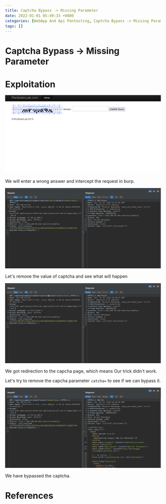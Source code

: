 ```yaml
---
title: Captcha Bypass -> Missing Parameter
date: 2022-01-01 05:49:33 +0800
categories: [WebApp And Api Pentesting, Captcha Bypass -> Missing Parameter]
tags: []  
---
```


# Captcha Bypass -> Missing Parameter

# Exploitation

![capv](https://raw.githubusercontent.com/cyberkhalid/cyberkhalid.github.io/main/assets/img/ipentest/cap1.png)

We will enter a wrong answer and intercept the request in burp.

![capv](https://raw.githubusercontent.com/cyberkhalid/cyberkhalid.github.io/main/assets/img/ipentest/cap2.png)

Let's remove the value of captcha and see what will happen

![capv](https://raw.githubusercontent.com/cyberkhalid/cyberkhalid.github.io/main/assets/img/ipentest/cap3.png)

We got redirection to the capcha page, which means Our trick didn't work. 

Let's try to remove the capcha parameter `catcha=` to see if we can bypass it.

![capv](https://raw.githubusercontent.com/cyberkhalid/cyberkhalid.github.io/main/assets/img/ipentest/cap4.png)

We have bypassed the captcha.

# References
